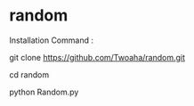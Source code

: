 # random

Installation Command :

git clone https://github.com/Twoaha/random.git

cd random

python Random.py
